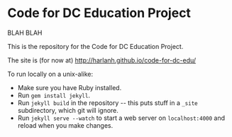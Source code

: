 Code for DC Education Project
===============

BLAH BLAH

This is the repository for the Code for DC Education Project.

The site is (for now at) http://harlanh.github.io/code-for-dc-edu/

To run locally on a unix-alike:

* Make sure you have Ruby installed.
* Run `gem install jekyll`.
* Run `jekyll build` in the repository -- this puts stuff in a `_site` subdirectory, which git will ignore.
* Run `jekyll serve --watch` to start a web server on `localhost:4000` and reload when you make changes.


